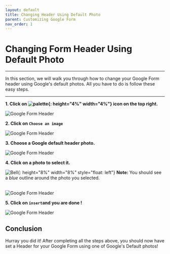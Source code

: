 ```yaml
---
layout: default
title: Changing Header Using Default Photo
parent: Customizing Google Form
nav_order: 1
---
```


# Changing Form Header Using Default Photo

---

In this section, we will walk you through how to change your Google Form header using Google's default photos. All you have to do is follow these easy steps.

---

**1. Click on ![palette](https://github.com/kevtrng/Google-Forms-Guide/blob/gh-pages/docs/images/icons/paint-palette.png?raw=true){: height="4%" width="4%"} icon on the top right.**

![Google Form Header](https://github.com/kevtrng/Google-Forms-Guide/blob/gh-pages/docs/images/customizingForm/1_changing_header.png?raw=true)

**2. Click on `Choose an image`**

![Google Form Header](https://github.com/kevtrng/Google-Forms-Guide/blob/gh-pages/docs/images/customizingForm/2_changing_header.png?raw=true)

**3. Choose a Google default header photo.**

![Google Form Header](https://github.com/kevtrng/Google-Forms-Guide/blob/gh-pages/docs/images/customizingForm/3_changing_header.png?raw=true)

**4. Click on a photo to select it.**

![Bell](https://github.com/kevtrng/Google-Forms-Guide/blob/gh-pages/docs/images/icons/bell.png?raw=true){: height="8%" width="8%" style="float: left"}
**Note:** You should see a _blue_ outline around the photo you selected.
<br />
<br />

![Google Form Header](https://github.com/kevtrng/Google-Forms-Guide/blob/gh-pages/docs/images/customizingForm/4_changing_header.png?raw=true)

**5. Click on `insert`and you are done !**

![Google Form Header](https://github.com/kevtrng/Google-Forms-Guide/blob/gh-pages/docs/images/customizingForm/5_changing_header.png?raw=true)

## Conclusion

Hurray you did it!
After completing all the steps above, you should now have set a Header for your Google Form using one of Google's Default photos!